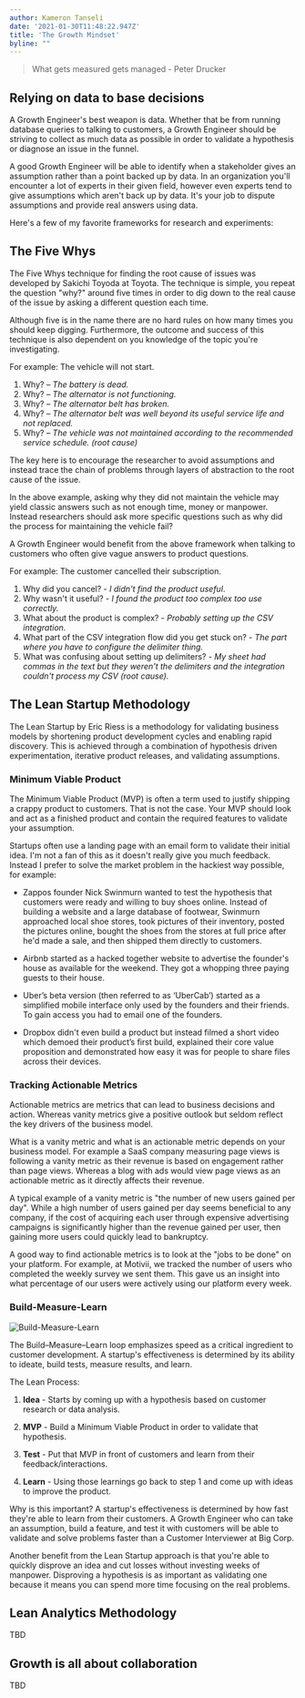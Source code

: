 ```yaml
---
author: Kameron Tanseli
date: '2021-01-30T11:48:22.947Z'
title: 'The Growth Mindset'
byline: ""
---
```


> What gets measured gets managed - Peter Drucker

## Relying on data to base decisions

A Growth Engineer's best weapon is data. Whether that be from running database queries to talking to customers, a Growth Engineer should be striving to collect as much data as possible in order to validate a hypothesis or diagnose an issue in the funnel.

A good Growth Engineer will be able to identify when a stakeholder gives an assumption rather than a point backed up by data. In an organization you'll encounter a lot of experts in their given field, however even experts tend to give assumptions which aren't back up by data. It's your job to dispute assumptions and provide real answers using data.

Here's a few of my favorite frameworks for research and experiments:

## The Five Whys

The Five Whys technique for finding the root cause of issues was developed by Sakichi Toyoda at Toyota. The technique is simple, you repeat the question "why?" around five times in order to dig down to the real cause of the issue by asking a different question each time.

Although five is in the name there are no hard rules on how many times you should keep digging. Furthermore, the outcome and success of this technique is also dependent on you knowledge of the topic you're investigating.

For example: The vehicle will not start.

1. Why? – _The battery is dead._
2. Why? – _The alternator is not functioning._
3. Why? – _The alternator belt has broken._
4. Why? – _The alternator belt was well beyond its useful service life and not replaced._
5. Why? – _The vehicle was not maintained according to the recommended service schedule. (root cause)_

The key here is to encourage the researcher to avoid assumptions and instead trace the chain of problems through layers of abstraction to the root cause of the issue. 

In the above example, asking why they did not maintain the vehicle may yield classic answers such as not enough time, money or manpower. Instead researchers should ask more specific questions such as why did the process for maintaining the vehicle fail?

A Growth Engineer would benefit from the above framework when talking to customers who often give vague answers to product questions.

For example: The customer cancelled their subscription.

1. Why did you cancel? - _I didn't find the product useful_.
2. Why wasn't it useful? - _I found the product too complex too use correctly._
3. What about the product is complex? - _Probably setting up the CSV integration._
4. What part of the CSV integration flow did you get stuck on? - _The part where you have to configure the delimiter thing._
5. What was confusing about setting up delimiters? - _My sheet had commas in the text but they weren't the delimiters and the integration couldn't process my CSV (root cause)._

## The Lean Startup Methodology

The Lean Startup by Eric Riess is a methodology for validating business models by shortening product development cycles and enabling rapid discovery. This is achieved through a combination of hypothesis driven experimentation, iterative product releases, and validating assumptions.

### Minimum Viable Product

The Minimum Viable Product (MVP) is often a term used to justify shipping a crappy product to customers. That is not the case. Your MVP should look and act as a finished product and contain the required features to validate your assumption.

Startups often use a landing page with an email form to validate their initial idea. I'm not a fan of this as it doesn't really give you much feedback. Instead I prefer to solve the market problem in the hackiest way possible, for example:

* Zappos founder Nick Swinmurn wanted to test the hypothesis that customers were ready and willing to buy shoes online. Instead of building a website and a large database of footwear, Swinmurn approached local shoe stores, took pictures of their inventory, posted the pictures online, bought the shoes from the stores at full price after he'd made a sale, and then shipped them directly to customers. 

* Airbnb started as a hacked together website to advertise the founder's house as available for the weekend. They got a whopping three paying guests to their house.

* Uber’s beta version (then referred to as ‘UberCab’) started as a simplified mobile interface only used by the founders and their friends. To gain access you had to email one of the founders.

* Dropbox didn't even build a product but instead filmed a short video which demoed their product’s first build, explained their core value proposition and demonstrated how easy it was for people to share files across their devices.

### Tracking Actionable Metrics

Actionable metrics are metrics that can lead to business decisions and action. Whereas vanity metrics give a positive outlook but seldom reflect the key drivers of the business model.

What is a vanity metric and what is an actionable metric depends on your business model. For example a SaaS company measuring page views is following a vanity metric as their revenue is based on engagement rather than page views. Whereas a blog with ads would view page views as an actionable metric as it directly affects their revenue.

A typical example of a vanity metric is "the number of new users gained per day". While a high number of users gained per day seems beneficial to any company, if the cost of acquiring each user through expensive advertising campaigns is significantly higher than the revenue gained per user, then gaining more users could quickly lead to bankruptcy.

A good way to find actionable metrics is to look at the "jobs to be done" on your platform. For example, at Motivii, we tracked the number of users who completed the weekly survey we sent them. This gave us an insight into what percentage of our users were actively using our platform every week.

### Build-Measure-Learn

![Build-Measure-Learn](/posts/2-the-growth-mindset-1.jpg)

The Build–Measure–Learn loop emphasizes speed as a critical ingredient to customer development. A startup's effectiveness is determined by its ability to ideate, build tests, measure results, and learn.

The Lean Process:

1. **Idea** - Starts by coming up with a hypothesis based on customer research or data analysis. 

2. **MVP** - Build a Minimum Viable Product in order to validate that hypothesis.

3. **Test** - Put that MVP in front of customers and learn from their feedback/interactions.

4. **Learn** - Using those learnings go back to step 1 and come up with ideas to improve the product.

Why is this important? A startup's effectiveness is determined by how fast they're able to learn from their customers. A Growth Engineer who can take an assumption, build a feature, and test it with customers will be able to validate and solve problems faster than a Customer Interviewer at Big Corp.

Another benefit from the Lean Startup approach is that you're able to quickly disprove an idea and cut losses without investing weeks of manpower. Disproving a hypothesis is as important as validating one because it means you can spend more time focusing on the real problems.

## Lean Analytics Methodology

TBD

## Growth is all about collaboration

TBD
